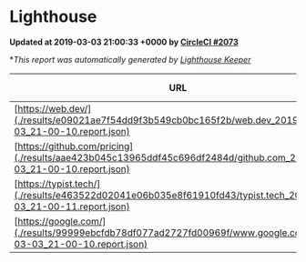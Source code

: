
# Lighthouse

**Updated at 2019-03-03 21:00:33 +0000 by [CircleCI #2073](https://circleci.com/gh/ItinerisLtd/lighthouse-keeper-example/2073)**

**This report was automatically generated by [Lighthouse Keeper](https://github.com/itinerisltd/lighthouse-keeper)*

| URL | Performance | Accessibility | Best Practices | SEO | PWA | Updated At |
| --- | --- | --- | --- | --- | --- | --- |
| [https://web.dev/](./results/e09021ae7f54dd9f3b549cb0bc165f2b/web.dev_2019-03-03_21-00-10.report.json) | 0.96 | 0.93 | 0.93 | 0.91 | 1 | 2019-03-03T21:00:10.467Z |
| [https://github.com/pricing](./results/aae423b045c13965ddf45c696df2484d/github.com_2019-03-03_21-00-10.report.json) | 0.8 | 0.89 | 0.93 | 0.9 | 0.58 | 2019-03-03T21:00:10.979Z |
| [https://typist.tech/](./results/e463522d02041e06b035e8f61910fd43/typist.tech_2019-03-03_21-00-11.report.json) | 1 |  |  |  |  | 2019-03-03T21:00:11.609Z |
| [https://google.com/](./results/99999ebcfdb78df077ad2727fd00969f/www.google.com_2019-03-03_21-00-10.report.json) | 0.96 | 0.71 | 0.93 | 0.8 | 0.58 | 2019-03-03T21:00:10.405Z |
